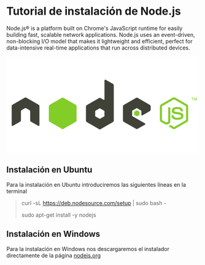 Tutorial de instalación de Node.js
==================================

Node.js® is a platform built on Chrome's JavaScript runtime for easily building fast, scalable network applications. Node.js uses an event-driven, non-blocking I/O model that makes it lightweight and efficient, perfect for data-intensive real-time applications that run across distributed devices.

![](./img/nodejs-logo.png)

## Instalación en Ubuntu

Para la instalación en Ubuntu introduciremos las siguientes líneas en la terminal

> curl -sL https://deb.nodesource.com/setup | sudo bash -
>
> sudo apt-get install -y nodejs



## Instalación en Windows

Para la instalación en Windows nos descargaremos el instalador directamente de la página [nodejs.org](http://nodejs.org)
